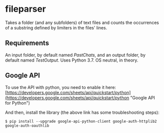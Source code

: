 # fileparser

Takes a folder (and any subfolders) of text files and counts the occurrences of a substring defined by limiters in the files' lines.

## Requirements

An input folder, by default named *PastChats*, and an output folder, by default named *TestOutput*. Uses Python 3.7. OS neutral, in theory.

## Google API

To use the API with python, you need to enable it here: [https://developers.google.com/sheets/api/quickstart/python](https://developers.google.com/sheets/api/quickstart/python "Google API for Python")

And then, install the library (the above link has some troubleshooting steps):
```
$ pip install --upgrade google-api-python-client google-auth-httplib2 google-auth-oauthlib
```
